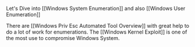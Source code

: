 Let's Dive into [[Windows System Enumeration]] and also [[Windows User Enumeration]]

There are [[Windows Priv Esc Automated Tool Overview]] with great help to do a lot of work for enumerations.
The [[Windows Kernel Exploit]] is one of the most use to compromise Windows System.